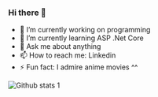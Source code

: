 ### Hi there 👋


- 🔭 I’m currently working on programming
- 🌱 I’m currently learning ASP .Net Core
- 💬 Ask me about anything
- 📫 How to reach me: Linkedin
- ⚡ Fun fact: I  admire  anime movies ^^

![Github stats 1](https://github-readme-stats.vercel.app/api?username=kullanıcıadınız&show_icons=true&theme=gradient)
